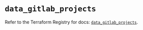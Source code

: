 # `data_gitlab_projects`

Refer to the Terraform Registry for docs: [`data_gitlab_projects`](https://registry.terraform.io/providers/gitlabhq/gitlab/17.11.0/docs/data-sources/projects).
